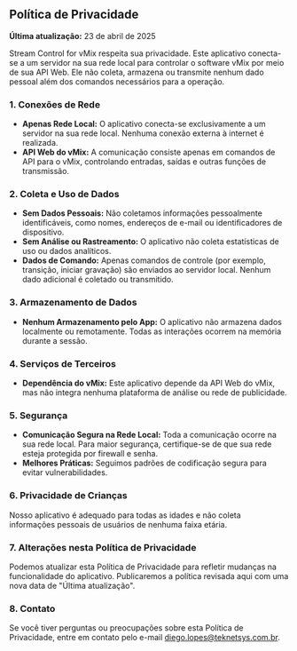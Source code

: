 ## Política de Privacidade

**Última atualização:** 23 de abril de 2025

Stream Control for vMix respeita sua privacidade. Este aplicativo conecta-se a um servidor na sua rede local para controlar o software vMix por meio de sua API Web. Ele não coleta, armazena ou transmite nenhum dado pessoal além dos comandos necessários para a operação.

### 1. Conexões de Rede

- **Apenas Rede Local:** O aplicativo conecta-se exclusivamente a um servidor na sua rede local. Nenhuma conexão externa à internet é realizada.
- **API Web do vMix:** A comunicação consiste apenas em comandos de API para o vMix, controlando entradas, saídas e outras funções de transmissão.

### 2. Coleta e Uso de Dados

- **Sem Dados Pessoais:** Não coletamos informações pessoalmente identificáveis, como nomes, endereços de e-mail ou identificadores de dispositivo.
- **Sem Análise ou Rastreamento:** O aplicativo não coleta estatísticas de uso ou dados analíticos.
- **Dados de Comando:** Apenas comandos de controle (por exemplo, transição, iniciar gravação) são enviados ao servidor local. Nenhum dado adicional é coletado ou transmitido.

### 3. Armazenamento de Dados

- **Nenhum Armazenamento pelo App:** O aplicativo não armazena dados localmente ou remotamente. Todas as interações ocorrem na memória durante a sessão.

### 4. Serviços de Terceiros

- **Dependência do vMix:** Este aplicativo depende da API Web do vMix, mas não integra nenhuma plataforma de análise ou rede de publicidade.

### 5. Segurança

- **Comunicação Segura na Rede Local:** Toda a comunicação ocorre na sua rede local. Para maior segurança, certifique-se de que sua rede esteja protegida por firewall e senha.
- **Melhores Práticas:** Seguimos padrões de codificação segura para evitar vulnerabilidades.

### 6. Privacidade de Crianças

Nosso aplicativo é adequado para todas as idades e não coleta informações pessoais de usuários de nenhuma faixa etária.

### 7. Alterações nesta Política de Privacidade

Podemos atualizar esta Política de Privacidade para refletir mudanças na funcionalidade do aplicativo. Publicaremos a política revisada aqui com uma nova data de "Última atualização".

### 8. Contato

Se você tiver perguntas ou preocupações sobre esta Política de Privacidade, entre em contato pelo e-mail diego.lopes@teknetsys.com.br.
